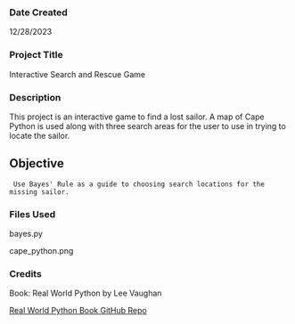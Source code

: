 ### Date Created

12/28/2023

### Project Title

Interactive Search and Rescue Game

### Description

This project is an interactive game to find a lost sailor. A map of Cape Python is used along with three search areas for the user to use in trying to locate the sailor. 

##     Objective

     Use Bayes' Rule as a guide to choosing search locations for the missing sailor.

### Files Used

bayes.py

cape_python.png

### Credits

Book: Real World Python by Lee Vaughan

[Real World Python Book GitHub Repo](https://github.com/rlvaugh/Real_World_Python)
